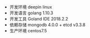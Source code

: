 - 开发环境 deepin linux
- 开发语言 golang 1.10.3
- 开发工具 Goland IDE 2018.2.2
- 依赖存储 mongodb 4.0.0 + etcd v3.3.8
- 生产环境 centos7.5